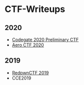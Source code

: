 # CTF-Writeups

## 2020

* [Codegate 2020 Preliminary CTF](./2020/codegate2020_preliminary)
* [Aero CTF 2020](./2020/aeroctf_2020)

## 2019

* [RedpwnCTF 2019](./2019/RedpwnCTF)
* CCE2019

